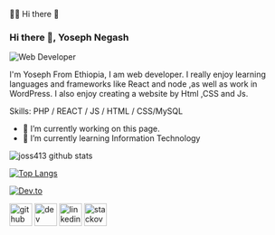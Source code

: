 🏄‍♂️ Hi there 👋

### Hi there 👋, Yoseph Negash

![Web Developer](https://imgs.search.brave.com/iP3UaqNAhFwIH1PNBHRI2bWLme8Ru2QHX3YvezDesbQ/rs:fit:1002:372:1/g:ce/aHR0cHM6Ly9mb3Jr/ZHJvcC5pby9pbWFn/ZXMvYXJ0aWNsZS9n/aXRodWItYmFubmVy/QDAsNXgucG5n)

I'm Yoseph From Ethiopia, I am web developer. I really enjoy learning languages and frameworks like React and node ,as well as work in WordPress. I also enjoy creating a website by Html ,CSS and Js.

Skills: PHP / REACT / JS / HTML / CSS/MySQL

- 🔭 I’m currently working on this page. 
- 🌱 I’m currently learning Information Technology 


![joss413 github stats](https://github-readme-stats.vercel.app/api?username=joss413)


[![Top Langs](https://github-readme-stats.vercel.app/api/top-langs/?username=joss413)](https://github.com/joss413/github-readme-stats)


[![Dev.to](https://github-readme-stats.vercel.app/api/pin/?username=thepracticaldev&repo=dev.to)](https://github.com/thepracticaldev/dev.to)


[<img src='https://cdn.jsdelivr.net/npm/simple-icons@3.0.1/icons/github.svg' alt='github' height='40'>](https://github.com/https://github.com/joss413)  [<img src='https://cdn.jsdelivr.net/npm/simple-icons@3.0.1/icons/dev-dot-to.svg' alt='dev' height='40'>](https://dev.to/joss413)  [<img src='https://cdn.jsdelivr.net/npm/simple-icons@3.0.1/icons/linkedin.svg' alt='linkedin' height='40'>](https://www.linkedin.com/in/https://www.linkedin.com/in/yoseph-negash-8573b6251?lipi=urn%3Ali%3Apage%3Ad_flagship3_profile_view_base_contact_details%3B%2F5w9PlpaRuykiMqFZD%2BZUA%3D%3D/)  [<img src='https://cdn.jsdelivr.net/npm/simple-icons@3.0.1/icons/stackoverflow.svg' alt='stackoverflow' height='40'>](https://stackoverflow.com/users/https://stackoverflow.com/users/20699426/jossi)
